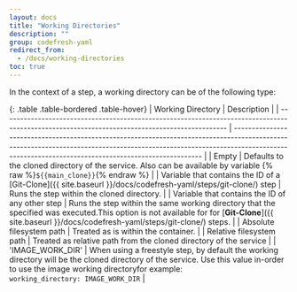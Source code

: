 ```yaml
---
layout: docs
title: "Working Directories"
description: ""
group: codefresh-yaml
redirect_from:
  - /docs/working-directories
toc: true
---
```

In the context of a step, a working directory can be of the following type:

{: .table .table-bordered .table-hover}
| Working Directory                                                                                                                             | Description                                                                                                                                                                                                                       |
| --------------------------------------------------------------------------------------------------------------------------------------------- | --------------------------------------------------------------------------------------------------------------------------------------------------------------------------------------------------------------------------------- |
| Empty                                                                                                                                         | Defaults to the cloned directory of the service. Also can be available by variable {% raw %}`${{main_clone}}`{% endraw %}                                                                                                         |
| Variable that contains the ID of a [Git-Clone]({{ site.baseurl }}/docs/codefresh-yaml/steps/git-clone/) step          | Runs the step within the cloned directory.                                                                                                                                                                                        |
| Variable that contains the ID of any other step                                                                                               | Runs the step within the same working directory that the specified was executed.This option is not available for for [**Git-Clone**]({{ site.baseurl }}/docs/codefresh-yaml/steps/git-clone/)  steps.     |
| Absolute filesystem path                                                                                                                      | Treated as is within the container.                                                                                                                                                                                               |
| Relative filesystem path                                                                                                                      | Treated as relative path from the cloned directory of the service                                                                                                                                                                 |
| 'IMAGE_WORK_DIR'                                                                                                                              | When using a freestyle step, by default the working directory will be the cloned directory of the service. Use this value in-order to use the image working directoryfor example:<br> `working_directory: IMAGE_WORK_DIR`         |
